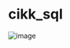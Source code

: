# cikk_sql
![image](https://github.com/user-attachments/assets/6a60eaa3-29eb-48ab-bd67-0ea669f6169a)
